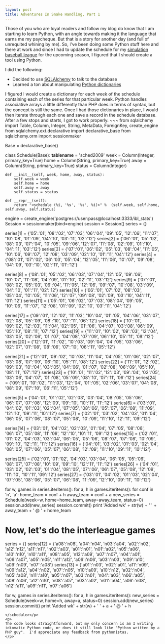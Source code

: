 ```yaml
--- 
layout: post
title: Adventures In Snake Handling, Part 1
---
```

<p>Those of you who are loyal readers and follow my blog do know that I am starting to learn Python, with an angle towards making it the language that earns me my paycheque.  But that is a story for another day (and full of unrequited whining by me).  So, I've been doing some Python stuff here and there at work and since I had to update the schedule for my <a href="http://www.ibl.org">simulation baseball league</a> for the upcoming season, I figured that I should create a tool using Python.
</p>
<p>
I did the following:
<ul>
<li>Decided to use <a href="http://www.sqlalchemy.org">SQLAlchemy</a> to talk to the database</li>
<li>Learned a ton about manipulating <a href="http://docs.python.org/tutorial/datastructures.html#dictionaries">Python dictionaries</a></li>
</ul>
</p>
<p>
I figured I would create a dictionary for each week of the schedule containing each of the series for that particular week.  Python handles associative arrays a little differently than PHP does in terms of syntax, but the concept is still the same.  Once I had those dictionaries in place, I would then iterate through each one and save a record in the schedule database.  After a few stops and starts, I got to work properly.
~~~
from sqlalchemy import Table, Column, Integer, String, MetaData, ForeignKey, create_engine
from sqlalchemy.ext.declarative import declarative_base
from sqlalchemy.orm import sessionmaker

Base = declarative_base()

class Schedule(Base):
    __tablename__ = 'sched2009'
    week = Column(Integer, primary_key=True)
    home = Column(String, primary_key=True)
    away = Column(String, primary_key=True)
    status = Column(Integer)

    def __init__(self, week, home, away, status):
        self.week = week
        self.home = home
        self.away = away
        self.status = status

    def __repr__(self):
        return "<schedule (%i, '%s', '%s', %i)>" %  (self.week, self.home, self.away, self.status)

engine = create_engine('postgres://user:pass@localhost:3333/ibl_stats')
Session = sessionmaker(bind=engine)
session = Session()
series = {}

series[1] = {'05':'01', '08':'02', '07':'03', '06':'04', '09':'05', '12':'06', '11':'07', '10':'08', '01':'09', '04':'10', '03':'11', '02':'12'}
series[2] = {'06':'01', '05':'02', '08':'03', '07':'04', '10':'05', '09':'06', '12':'07', '11':'08', '02':'09', '01':'10', '04':'11', '03':'12'}
series[3] = {'07':'01', '06':'02', '05':'03', '08':'04', '11':'05', '10':'06', '09':'07', '12':'08', '03':'09', '02':'10', '01':'11', '04':'12'}
series[4] = {'08':'01', '07':'02', '06':'03', '05':'04', '12':'05', '11':'06', '10':'07', '09':'08', '04':'09', '03':'10', '02':'11', '01':'12'}

series[8] = {'08':'01', '05':'02', '06':'03', '07':'04', '12':'05', '09':'06', '10':'07', '11':'08', '04':'09', '01':'10', '02':'11', '03':'12'}
series[9] = {'07':'01', '08':'02', '05':'03', '06':'04', '11':'05', '12':'06', '09':'07', '10':'08', '03':'09', '04':'10', '01':'11', '02':'12'}
series[10] = {'06':'01', '07':'02', '08':'03', '05':'04', '10':'05', '11':'06', '12':'07', '09':'08', '02':'09', '03':'10', '04':'11', '01':'12'}
series[11] = {'05':'01', '06':'02', '07':'03', '08':'04', '09':'05', '10':'06', '11':'07', '12':'08', '01':'09', '02':'10', '03':'11', '04':'12'}

series[17] = {'09':'01', '12':'02', '11':'03', '10':'04', '01':'05', '04':'06', '03':'07', '02':'08', '05':'09', '08':'10', '07':'11', '06':'12'}
series[18] = {'10':'01', '09':'02', '12':'03', '11':'04', '02':'05', '01':'06', '04':'07', '03':'08', '06':'09', '05':'10', '08':'11', '07':'12'}
series[19] = {'11':'01', '10':'02', '09':'03', '12':'04', '03':'05', '02':'06', '01':'07', '04':'08', '07':'09', '06':'10', '05':'11', '08':'12'}
series[20] = {'12':'01', '11':'02', '10':'03', '09':'04', '04':'05', '03':'06', '02':'07', '01':'08', '08':'09', '07':'10', '06':'11', '05':'12'}

series[21] = {'12':'01', '09':'02', '10':'03', '11':'04', '04':'05', '01':'06', '02':'07', '03':'08', '07':'09', '06':'10', '05':'11', '08':'12'}
series[22] = {'11':'01', '12':'02', '09':'03', '10':'04', '03':'05', '04':'06', '01':'07', '02':'08', '06':'09', '05':'10', '08':'11', '07':'12'}
series[23] = {'10':'01', '11':'02', '12':'03', '09':'04', '02':'05', '03':'06', '04':'07', '01':'08', '05':'09', '08':'10', '07':'11', '06':'12'}
series[24] = {'09':'01', '10':'02', '11':'03', '12':'04', '01':'05', '02':'06', '03':'07', '04':'08', '08':'09', '07':'10', '06':'11', '05':'12'}

series[5] = {'04':'01', '01':'02', '02':'03', '03':'04', '08':'05', '05':'06', '06':'07', '07':'08', '12':'09', '09':'10', '10':'11', '11':'12'}
series[6] = {'03':'01', '04':'02', '01':'03', '02':'04', '07':'05', '08':'06', '05':'07', '06':'08', '11':'09', '12':'10', '09':'11', '10':'12'}
series[7] = {'02':'01', '03':'02', '04':'03', '01':'04', '06':'05', '07':'06', '08':'07', '05':'08', '10':'09', '11':'10', '12':'11', '09':'12'}

series[14] = {'03':'01', '04':'02', '02':'03', '01':'04', '07':'05', '08':'06', '06':'07', '05':'08', '11':'09', '12':'10', '10':'11', '09':'12'}
series[15] = {'02':'01', '01':'02', '04':'03', '03':'04', '06':'05', '05':'06', '08':'07', '07':'08', '10':'09', '09':'10', '12':'11', '11':'12'}
series[16] = {'04':'01', '03':'02', '01':'03', '02':'04', '08':'05', '07':'06', '05':'07', '06':'08', '12':'09', '11':'10', '09':'11', '10':'12'}

series[25] = {'02':'01', '01':'02', '04':'03', '03':'04', '06':'05', '05':'06', '08':'07', '07':'08', '10':'09', '09':'10', '12':'11', '11':'12'}
series[26] = {'04':'01', '03':'02', '02':'03', '01':'04', '08':'05', '07':'06', '06':'07', '05':'08', '12':'09', '11':'10', '10':'11', '09':'12'}
series[27] = {'03':'01', '04':'02', '01':'03', '02':'04', '07':'05', '08':'06', '05':'07', '06':'08', '11':'09', '12':'10', '09':'11', '10':'12'}

for w, games in series.iteritems():
    for a, h in games.iteritems():
        for conf in 'n', 'a':
            home_team = conf + h
            away_team = conf + a
            new_series = Schedule(week=w, home=home_team, away=away_team, status=0)
            session.add(new_series)
            session.commit()
            print 'Added wk' + str(w) + ' ' + away_team + ' @ ' + home_team

# Now, let's do the interleague games
series = {}
series[12] = {'a08':'n08', 'a04':'n04', 'n03':'a04', 'a02':'n02', 'a12':'n12', 'a11':'n11', 'n02':'a03', 'a01':'n01', 'n01':'a02', 'n05':'a06', 'a10':'n10', 'n10':'a11', 'n08':'a05', 'n12':'a09', 'a07':'n07', 'n04':'a01', 'n06':'a07', 'a05':'n05', 'n11':'a12', 'a06':'n06', 'a03':'n03', 'n09':'a10', 'a09':'n09', 'n07':'a08'}
series[13] = {'a01':'n03', 'n02':'a01', 'a11':'n09', 'n09':'a12', 'a04':'n02', 'a07':'n05', 'n10':'a09', 'a10':'n12', 'a02':'n04', 'n05':'a08', 'n11':'a10', 'a05':'n07', 'a03':'n01', 'n04':'a03', 'n06':'a05', 'a08':'n06', 'a12':'n10', 'n08':'a07', 'n03':'a02', 'n01':'a04', 'a06':'n08', 'n12':'a11', 'a09':'n11', 'n07':'a06'}

for w, games in series.iteritems():
    for a, h in games.iteritems():
        new_series = Schedule(week=w, home=h, away=a, status=0)
        session.add(new_series)
        session.commit()
        print 'Added wk' + str(w) + ' ' + a + ' @ ' + h
~~~
</schedule></p>
<p>
The code looks straightforward, but my only concern is am I writing idiomatic Python code, or does it still look like "Python written by a PHP guy".  I'd appreciate any feedback from pythonistas.
</p>
